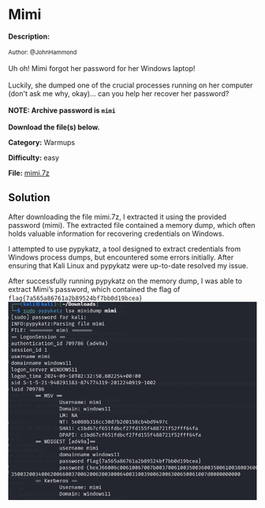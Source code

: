# Mimi

**Description:**

<small>Author: @JohnHammond</small><br><br>Uh oh! Mimi forgot her password for her Windows laptop! <br><br> Luckily, she dumped one of the crucial processes running on her computer (don't ask me why, okay)...  can you help her recover her password? <br><br> <b>NOTE: Archive password is <code>mimi</code></b> <br><br> <b>Download the file(s) below.</b><br>


**Category:** Warmups

**Difficulty:** easy

**File:** [mimi.7z](mimi.7z)

## Solution

After downloading the file mimi.7z, I extracted it using the provided password (mimi). The extracted file contained a memory dump, which often holds valuable information for recovering credentials on Windows.

I attempted to use pypykatz, a tool designed to extract credentials from Windows process dumps, but encountered some errors initially. After ensuring that Kali Linux and pypykatz were up-to-date resolved my issue.

After successfully running pypykatz on the memory dump, I was able to extract Mimi’s password, which contained the flag of `flag{7a565a86761a2b89524bf7bb0d19bcea}`  
![alt text](image.png)